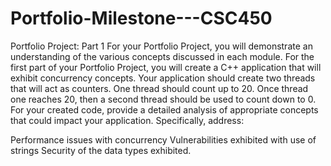 # Portfolio-Milestone---CSC450

Portfolio Project: Part 1
For your Portfolio Project, you will demonstrate an understanding of the various concepts discussed in each module. For the first part of your Portfolio Project, you will create a C++ application that will exhibit concurrency concepts. Your application should create two threads that will act as counters. One thread should count up to 20. Once thread one reaches 20, then a second thread should be used to count down to 0. For your created code, provide a detailed analysis of appropriate concepts that could impact your application. Specifically, address:

Performance issues with concurrency
Vulnerabilities exhibited with use of strings
Security of the data types exhibited.
